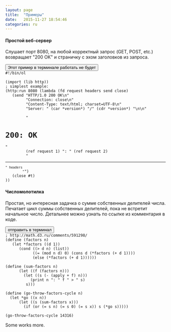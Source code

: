 ```yaml
---
layout: page
title:  "Примеры"
date:   2015-11-27 18:54:46
categories: ru
---
```

#### Простой веб-сервер
         
   Слушает порт 8080, на любой корректный запрос (GET, POST, etc.) возвращает "200 OK" и страничку с эхом заголовков из запроса.

<pre><button class="doit" onclick="function(){return false}">Этот пример в терминале работать не будет</button>
<code data-language="scheme">#!/bin/ol

(import (lib http))
; simplest example:
(http:run 8080 (lambda (fd request headers send close)
   (send "HTTP/1.0 200 OK\n"
         "Connection: close\n"
         "Content-Type: text/html; charset=UTF-8\n"
         "Server: " (car *version*) "/" (cdr *version*) "\n\n"

         "<h1>200: OK</h1>"
         (ref request 1) ": " (ref request 2)
         "<hr><small>" headers
         "</small>")
   (close #t)
))
</code></pre>

#### Числомолотилка

   Простая, но интересная задачка о сумме собственных делителей числа. Печатает цикл суммы собственных делителей, пока не встретит начальное число. Детальнее можно узнать по ссылке из комментария в коде.

<pre><button class="doit" onclick="doit(numbers.textContent)">отправить в терминал</button>
<code data-language="scheme" id="numbers">; http://math.d3.ru/comments/591298/
(define (factors n)
   (let *factors ((d 1))
      (cond ((> d n) (list))
            ((= (mod n d) 0) (cons d (*factors (+ d 1))))
            (else (*factors (+ d 1))))))

(define (sum-factors n)
      (let ((f (factors n)))
        (let ((s (- (apply + f) n)))
           (print n ": " f " > " s)
         s)))

(define (go-throw-factors-cycle n)
  (let *go ((x n))
      (let ((s (sum-factors x)))
        (if (or (= s n) (= s 0) (= s x)) s (*go s)))))

(go-throw-factors-cycle 14316)
</code></pre>

   Some works more.
</span>
